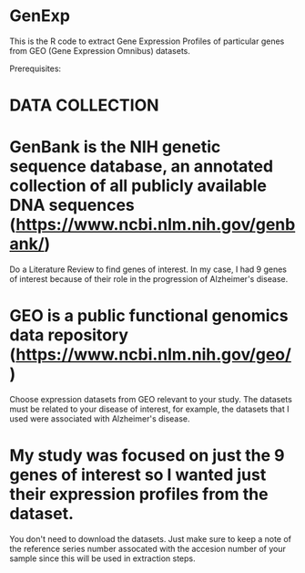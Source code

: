 # GenExp
This is the R code to extract Gene Expression Profiles of particular genes from GEO (Gene Expression Omnibus) datasets.

Prerequisites:
# DATA COLLECTION

  # GenBank is the NIH genetic sequence database, an annotated collection of all publicly available DNA sequences  (https://www.ncbi.nlm.nih.gov/genbank/)
  Do a Literature Review to find genes of interest. In my case, I had 9 genes of interest because of their role in the progression of Alzheimer's disease.
  
  # GEO is a public functional genomics data repository (https://www.ncbi.nlm.nih.gov/geo/)
  Choose expression datasets from GEO relevant to your study. The datasets must be related to your disease of interest, for example, the datasets that I used were associated with Alzheimer's disease.

  # My study was focused on just the 9 genes of interest so I wanted just their expression profiles from the dataset.
  You don't need to download the datasets. Just make sure to keep a note of the reference series number assocated with the accesion number of your sample since this will be used in extraction steps.
